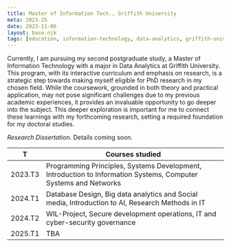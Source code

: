 ```yaml
---
title: Master of Information Tech., Griffith University
meta: 2023-25
date: 2023-11-06
layout: base.njk
tags: [education, information-technology, data-analytics, griffith-university, phd-preparation, research-focused-studies, programming-principles, systems-development, information-systems, computer-networks, database-design, big-data, social-media-analytics, artificial-intelligence, it-research-methods, secure-development-operations, cyber-security, governance-in-it, research-dissertation, data-science, advanced-studies, doctoral-foundation, interactive-curriculum, practical-application, data-driven-research, it-governance, academic-exploration, cyber-security, data-governance, professional-it-skills, postgraduate-studies]
--- 
```


Currently, I am pursuing my second postgraduate study, a Master of Information Technology with a major in Data Analytics at Griffith University. This program, with its interactive curriculum and emphasis on research, is a strategic step towards making myself eligible for PhD research in my chosen field. While the coursework, grounded in both theory and practical application, may not pose significant challenges due to my previous academic experiences, it provides an invaluable opportunity to go deeper into the subject. This deeper exploration is important for me to connect these learnings with my forthcoming research, setting a required foundation for my doctoral studies.

_Research Dissertation._ Details coming soon.

| T | Courses studied |
| --- | --- |
| 2023.T3 | Programming Principles, Systems Development, Introduction to Information Systems, Computer Systems and Networks |
| 2024.T1 | Database Design, Big data analytics and Social media, Introduction to AI, Research Methods in IT |
| 2024.T2 | WIL-Project, Secure development operations, IT and cyber-security governance |
| 2025.T1 | TBA |